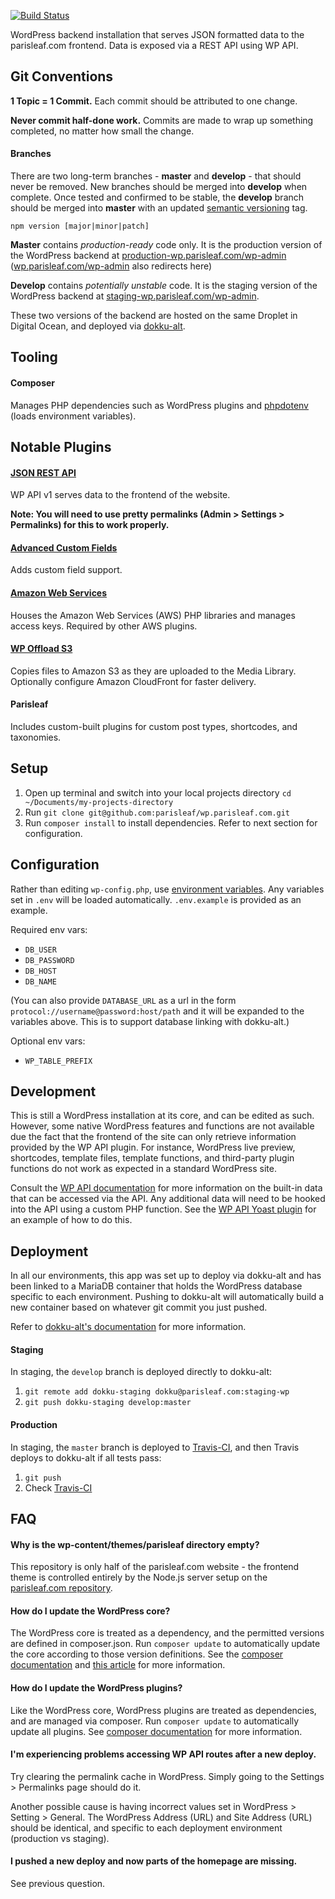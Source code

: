 [![Build Status](https://travis-ci.org/parisleaf/wp.parisleaf.com.svg?branch=master)](https://travis-ci.org/parisleaf/wp.parisleaf.com)

WordPress backend installation that serves JSON formatted data to the parisleaf.com frontend. Data is exposed via a REST API using WP API.

## Git Conventions

**1 Topic = 1 Commit.** Each commit should be attributed to one change.

**Never commit half-done work.** Commits are made to wrap up something completed, no matter how small the change.

#### Branches
There are two long-term branches - **master** and **develop** - that should never be removed. New branches should be merged into **develop** when complete. Once tested and confirmed to be stable, the **develop** branch should be merged into **master** with an updated [semantic versioning](http://semver.org/) tag.
```shell
npm version [major|minor|patch]
```

**Master** contains *production-ready* code only. It is the production version of the WordPress backend at [production-wp.parisleaf.com/wp-admin](http://production-wp.parisleaf.com/wp-admin) ([wp.parisleaf.com/wp-admin](http://wp.parisleaf.com/wp-admin) also redirects here)

**Develop** contains *potentially unstable* code. It is the staging version of the WordPress backend at [staging-wp.parisleaf.com/wp-admin](http://staging-wp.parisleaf.com/wp-admin).

These two versions of the backend are hosted on the same Droplet in Digital Ocean, and deployed via [dokku-alt](https://github.com/dokku-alt/dokku-alt).

## Tooling

#### Composer

Manages PHP dependencies such as WordPress plugins and [phpdotenv](https://github.com/vlucas/phpdotenv) (loads environment variables).

## Notable Plugins

#### [JSON REST API](http://wp-api.org/)

WP API v1 serves data to the frontend of the website.

**Note: You will need to use pretty permalinks (Admin > Settings > Permalinks) for this to work properly.**

#### [Advanced Custom Fields](http://www.advancedcustomfields.com/)

Adds custom field support.

#### [Amazon Web Services](https://wordpress.org/plugins/amazon-web-services/)

Houses the Amazon Web Services (AWS) PHP libraries and manages access keys. Required by other AWS plugins.

#### [WP Offload S3](https://wordpress.org/plugins/amazon-s3-and-cloudfront/)

Copies files to Amazon S3 as they are uploaded to the Media Library. Optionally configure Amazon CloudFront for faster delivery.

#### Parisleaf

Includes custom-built plugins for custom post types, shortcodes, and taxonomies.

## Setup

1. Open up terminal and switch into your local projects directory `cd ~/Documents/my-projects-directory`
2. Run `git clone git@github.com:parisleaf/wp.parisleaf.com.git`
3. Run `composer install` to install dependencies. Refer to next section for configuration.

## Configuration

Rather than editing `wp-config.php`, use [environment variables](http://12factor.net/config). Any variables set in `.env` will be loaded automatically. `.env.example` is provided as an example.

Required env vars:

- `DB_USER`
- `DB_PASSWORD`
- `DB_HOST`
- `DB_NAME`

(You can also provide `DATABASE_URL` as a url in the form `protocol://username@password:host/path` and it will be expanded to the variables above. This is to support database linking with dokku-alt.)

Optional env vars:

- `WP_TABLE_PREFIX`

## Development

This is still a WordPress installation at its core, and can be edited as such. However, some native WordPress features and functions are not available due the fact that the frontend of the site can only retrieve information provided by the WP API plugin. For instance, WordPress live preview, shortcodes, template files, template functions, and third-party plugin functions do not work as expected in a standard WordPress site.

Consult the [WP API documentation](http://wp-api.org/index-deprecated.html) for more information on the built-in data that can be accessed via the API. Any additional data will need to be hooked into the API using a custom PHP function. See the [WP API Yoast plugin](https://github.com/jmfurlott/wp-api-yoast/blob/master/plugin.php) for an example of how to do this.

## Deployment

In all our environments, this app was set up to deploy via dokku-alt and has been linked to a MariaDB container that holds the WordPress database specific to each environment. Pushing to dokku-alt will automatically build a new container based on whatever git commit you just pushed.

Refer to [dokku-alt's documentation](https://github.com/dokku-alt/dokku-alt) for more information.

#### Staging

In staging, the `develop` branch is deployed directly to dokku-alt:

1. `git remote add dokku-staging dokku@parisleaf.com:staging-wp`
2. `git push dokku-staging develop:master`

#### Production

In staging, the `master` branch is deployed to [Travis-CI](https://travis-ci.org/), and then Travis deploys to dokku-alt if all tests pass:

1. `git push`
2. Check [Travis-CI](https://travis-ci.org/)

## FAQ

#### Why is the wp-content/themes/parisleaf directory empty?

This repository is only half of the parisleaf.com website - the frontend theme is controlled entirely by the Node.js server setup on the [parisleaf.com repository](https://github.com/parisleaf/parisleaf.com).

#### How do I update the WordPress core?

The WordPress core is treated as a dependency, and the permitted versions are defined in composer.json. Run `composer update` to automatically update the core according to those version definitions. See the [composer documentation](https://getcomposer.org/doc/01-basic-usage.md) and [this article](https://roots.io/using-composer-with-wordpress/) for more information.

#### How do I update the WordPress plugins?

Like the WordPress core, WordPress plugins are treated as dependencies, and are managed via composer. Run `composer update` to automatically update all plugins. See [composer documentation](https://getcomposer.org/doc/01-basic-usage.md) for more information.

#### I'm experiencing problems accessing WP API routes after a new deploy.

Try clearing the permalink cache in WordPress. Simply going to the Settings > Permalinks page should do it.

Another possible cause is having incorrect values set in WordPress > Setting > General. The WordPress Address (URL) and Site Address (URL) should be identical, and specific to each deployment environment (production vs staging).

#### I pushed a new deploy and now parts of the homepage are missing.

See previous question.
